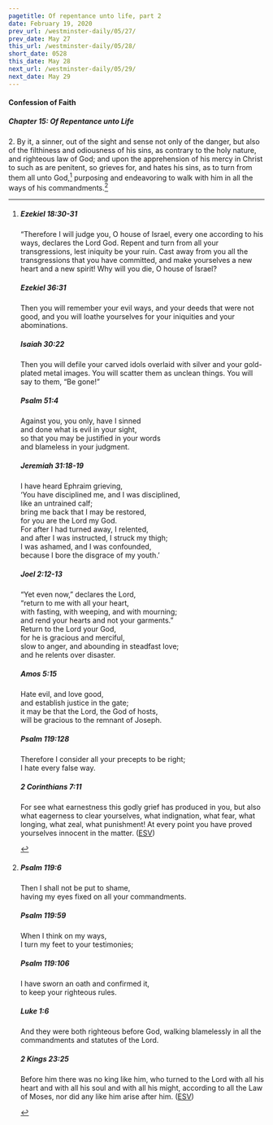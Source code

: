 ```yaml
---
pagetitle: Of repentance unto life, part 2
date: February 19, 2020
prev_url: /westminster-daily/05/27/
prev_date: May 27
this_url: /westminster-daily/05/28/
short_date: 0528
this_date: May 28
next_url: /westminster-daily/05/29/
next_date: May 29
---
```


#### Confession of Faith

##### Chapter 15: Of Repentance unto Life

2\. By it, a sinner, out of the sight and sense not only of the danger, but also of the filthiness and odiousness of his sins, as contrary to the holy nature, and righteous law of God; and upon the apprehension of his mercy in Christ to such as are penitent, so grieves for, and hates his sins, as to turn from them all unto God,[^fnref:wcf1] purposing and endeavoring to walk with him in all the ways of his commandments.[^fnref:wcf2]

[^fnref:wcf1]: <div class="esv"><h5>Ezekiel 18:30-31</h5> <div class="esv-text"><p id="p26018030.01-1">&#8220;Therefore I will judge you, O house of Israel, every one according to his ways, declares the Lord <span class="small-caps">God</span>. Repent and turn from all your transgressions, lest iniquity be your ruin. Cast away from you all the transgressions that you have committed, and make yourselves a new heart and a new spirit! Why will you die, O house of Israel?</p> </div><h5>Ezekiel 36:31</h5> <div class="esv-text"><p id="p26036031.01-2">Then you will remember your evil ways, and your deeds that were not good, and you will loathe yourselves for your iniquities and your abominations.</p> </div><h5>Isaiah 30:22</h5> <div class="esv-text"><p id="p23030022.01-3">Then you will defile your carved idols overlaid with silver and your gold-plated metal images. You will scatter them as unclean things. You will say to them, &#8220;Be gone!&#8221;</p> </div><h5>Psalm 51:4</h5> <div class="esv-text"><div class="block-indent"> <p class="line-group" id="p19051004.01-4">Against you, you only, have I sinned<br /> <span class="indent"></span>and done what is evil in your sight,<br /> so that you may be justified in your words<br /> <span class="indent"></span>and blameless in your judgment.</p> </div> </div><h5>Jeremiah 31:18-19</h5> <div class="esv-text"><div class="block-indent"> <p class="line-group" id="p24031018.01-5">I have heard Ephraim grieving,<br /> &#8216;You have disciplined me, and I was disciplined,<br /> <span class="indent"></span>like an untrained calf;<br /> bring me back that I may be restored,<br /> <span class="indent"></span>for you are the <span class="small-caps">Lord</span> my God.<br />  For after I had turned away, I relented,<br /> <span class="indent"></span>and after I was instructed, I struck my thigh;<br /> I was ashamed, and I was confounded,<br /> <span class="indent"></span>because I bore the disgrace of my youth.&#8217;</p> </div> </div><h5>Joel 2:12-13</h5> <div class="esv-text"> <div class="block-indent"> <p class="line-group" id="p29002012.05-6">&#8220;Yet even now,&#8221; declares the <span class="small-caps">Lord</span>,<br /> <span class="indent"></span>&#8220;return to me with all your heart,<br /> with fasting, with weeping, and with mourning;<br />  <span class="indent"></span>and rend your hearts and not your garments.&#8221;<br /> Return to the <span class="small-caps">Lord</span> your God,<br /> <span class="indent"></span>for he is gracious and merciful,<br /> slow to anger, and abounding in steadfast love;<br /> <span class="indent"></span>and he relents over disaster.</p> </div> </div><h5>Amos 5:15</h5> <div class="esv-text"><div class="block-indent"> <p class="line-group" id="p30005015.01-7">Hate evil, and love good,<br /> <span class="indent"></span>and establish justice in the gate;<br /> it may be that the <span class="small-caps">Lord</span>, the God of hosts,<br /> <span class="indent"></span>will be gracious to the remnant of Joseph.</p> </div> </div><h5>Psalm 119:128</h5> <div class="esv-text"><div class="block-indent"> <p class="line-group" id="p19119128.01-8">Therefore I consider all your precepts to be right;<br /> <span class="indent"></span>I hate every false way.</p> </div> </div><h5>2 Corinthians 7:11</h5> <div class="esv-text"><p id="p47007011.01-9">For see what earnestness this godly grief has produced in you, but also what eagerness to clear yourselves, what indignation, what fear, what longing, what zeal, what punishment! At every point you have proved yourselves innocent in the matter.  (<a href="http://www.esv.org" class="copyright">ESV</a>)</p> </div> </div>

[^fnref:wcf2]: <div class="esv"><h5>Psalm 119:6</h5> <div class="esv-text"><div class="block-indent"> <p class="line-group" id="p19119006.01-1">Then I shall not be put to shame,<br /> <span class="indent"></span>having my eyes fixed on all your commandments.</p> </div> </div><h5>Psalm 119:59</h5> <div class="esv-text"><div class="block-indent"> <p class="line-group" id="p19119059.01-2">When I think on my ways,<br /> <span class="indent"></span>I turn my feet to your testimonies;</p> </div> </div><h5>Psalm 119:106</h5> <div class="esv-text"><div class="block-indent"> <p class="line-group" id="p19119106.01-3">I have sworn an oath and confirmed it,<br /> <span class="indent"></span>to keep your righteous rules.</p> </div> </div><h5>Luke 1:6</h5> <div class="esv-text"><p id="p42001006.01-4">And they were both righteous before God, walking blamelessly in all the commandments and statutes of the Lord.</p> </div><h5>2 Kings 23:25</h5> <div class="esv-text"><p id="p12023025.01-5">Before him there was no king like him, who turned to the <span class="small-caps">Lord</span> with all his heart and with all his soul and with all his might, according to all the Law of Moses, nor did any like him arise after him.  (<a href="http://www.esv.org" class="copyright">ESV</a>)</p> </div> </div>

